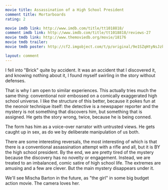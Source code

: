 ```yaml
---
movie title: Assassination of a High School President
comment title: Mortarboards
rating: 2

movie imdb link: http://www.imdb.com/title/tt1018818/
comment imdb link: http://www.imdb.com/title/tt1018818/reviews-27
movie tmdb link: http://www.themoviedb.org/movie/18176
movie tmdb trailer: 
movie tmdb poster: http://cf2.imgobject.com/t/p/original/9e1SZqHtyNsJzkrxOgmq8GyEjCN.jpg

layout: comment
---
```


I fell into "Brick" quite by accident. It was an accident that I discovered it, and knowing nothing about it, I found myself swirling in the story without defenses.

That is why I am open to similar experiences. This actually tries much the same thing: conventional noir embossed on a comically exaggerated high school universe. I like the structure of this better, because it pokes fun at the neonoir technique itself: the detective is a newspaper reporter and the mystery is not something that discovers him, but something that is assigned. He gets the story wrong, twice, because he is being conned.

The form has him as a voice-over narrator with untrusted views. He gets caught up in sex, as do we by deliberate manipulation of us both. 

There are some interesting reversals, the most interesting of which is that there is a conventional assassination attempt with a rifle and all, but it is BY the high school president. By the end, we are pretty tired of the mystery because the discovery has no novelty or engagement. Instead, we are treated to an imbalanced, comic satire of high school life. The extremes are amusing and a few are clever. But the main mystery disappears under it.

We'll see Mischa Barton in the future, as "the girl" in some big budget action movie. The camera loves her.